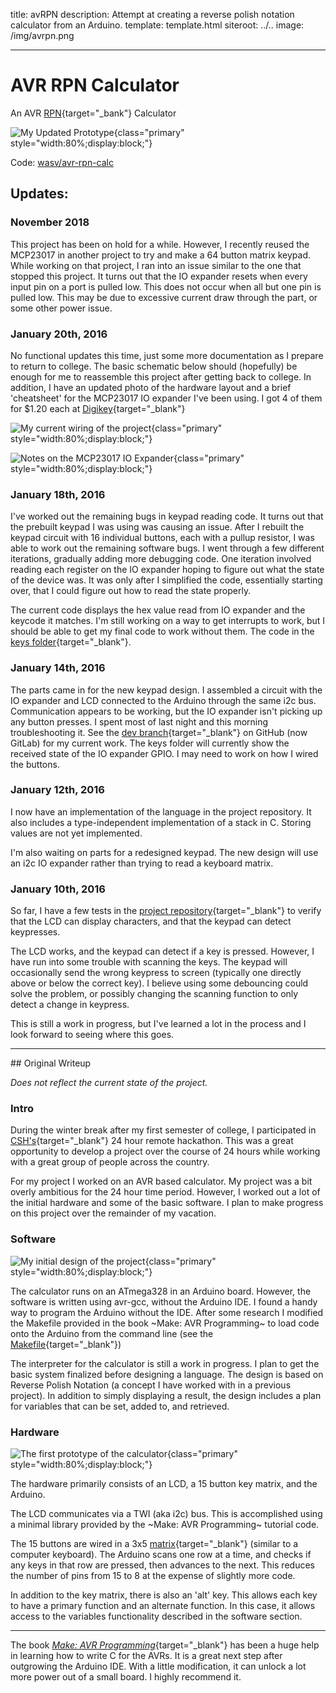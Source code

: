 title: avRPN
description: Attempt at creating a reverse polish notation calculator from an Arduino.
template: template.html
siteroot: ../..
image: /img/avrpn.png

---

# AVR RPN Calculator
An AVR [RPN](https://en.wikipedia.org/wiki/Reverse_Polish_notation){target="\_bank"} Calculator

![My Updated Prototype](prototype-2.png){class="primary" style="width:80%;display:block;"}

<i class="fa fa-gitlab"></i> Code: <a target="_blank" href="https://gitlab.com/wasv/avr-rpn-calc">wasv/avr-rpn-calc</a>

## Updates:
### November 2018

This project has been on hold for a while. However, I recently reused the MCP23017 in another project to try and make a 64 button matrix keypad. While working on that project, I ran into an issue similar to the one that stopped this project. It turns out that the IO expander resets when every input pin on a port is pulled low. This does not occur when all but one pin is pulled low. This may be due to excessive current draw through the part, or some other power issue.

### January 20th, 2016

No functional updates this time, just some more documentation as I prepare to return to college. The basic schematic below should (hopefully) be enough for me to reassemble this project after getting back to college. In addition, I have an updated photo of the hardware layout and a brief 'cheatsheet' for the MCP23017 IO expander I've been using. I got 4 of them for $1.20 each at [Digikey](https://www.digikey.com/product-detail/en/MCP23017-E%2FSP/MCP23017-E%2FSP-ND/894272){target="_blank"}

![My current wiring of the project](wiring.png){class="primary" style="width:80%;display:block;"}

![Notes on the MCP23017 IO Expander](io-exp-notes.png){class="primary" style="width:80%;display:block;"}

### January 18th, 2016

I've worked out the remaining bugs in keypad reading code. It turns out that the prebuilt keypad I was using was causing an issue. After I rebuilt the keypad circuit with 16 individual buttons, each with a pullup resistor, I was able to work out the remaining software bugs. I went through a few different iterations, gradually adding more debugging code. One iteration involved reading each register on the IO expander hoping to figure out what the state of the device was. It was only after I simplified the code, essentially starting over, that I could figure out how to read the state properly.

The current code displays the hex value read from IO expander and the keycode it matches. I'm still working on a way to get interrupts to work, but I should be able to get my final code to work without them. The code in the [keys folder](https://gitlab.com/wasv/avr-rpn-calc/tree/master/keys){target="_blank"}.

### January 14th, 2016

The parts came in for the new keypad design. I assembled a circuit with the IO expander and LCD connected to the Arduino through the same i2c bus. Communication appears to be working, but the IO expander isn't picking up any button presses. I spent most of last night and this morning troubleshooting it. See the [dev branch](https://gitlab.com/wasv/avr-rpn-calc/tree/dev){target="_blank"} on GitHub (now GitLab) for my current work. The keys folder will currently show the received state of the IO expander GPIO. I may need to work on how I wired the buttons.

### January 12th, 2016

I now have an implementation of the language in the project repository. It also includes a type-independent implementation of a stack in C. Storing values are not yet implemented.

I'm also waiting on parts for a redesigned keypad. The new design will use an i2c IO expander rather than trying to read a keyboard matrix.

### January 10th, 2016

So far, I have a few tests in the [project repository](https://gitlab.com/wasv/avr-rpn-calc/){target="_blank"} to verify that the LCD can display characters, and that the keypad can detect keypresses.

The LCD works, and the keypad can detect if a key is pressed. However, I have run into some trouble with scanning the keys. The keypad will occasionally send the wrong keypress to screen (typically one directly above or below the correct key). I believe using some debouncing could solve the problem, or possibly changing the scanning function to only detect a change in keypress.

This is still a work in progress, but I've learned a lot in the process and I look forward to seeing where this goes.
<hr>
## Original Writeup

*Does not reflect the current state of the project.*

### Intro

During the winter break after my first semester of college, I participated in [CSH's](http://csh.rit.edu/){target="_blank"} 24 hour remote hackathon. This was a great opportunity to develop a project over the course of 24 hours while working with a great group of people across the country.

For my project I worked on an AVR based calculator. My project was a bit overly ambitious for the 24 hour time period. However, I worked out a lot of the initial hardware and some of the basic software. I plan to make progress on this project over the remainder of my vacation.

### Software

![My initial design of the project](notes.png){class="primary" style="width:80%;display:block;"}

The calculator runs on an ATmega328 in an Arduino board. However, the software is written using avr-gcc, without the Arduino IDE. I found a handy way to program the Arduino without the IDE. After some research I modified the Makefile provided in the book ~Make: AVR Programming~ to load code onto the Arduino from the command line (see the [Makefile](https://gitlab.com/wasv/avr-rpn-calc/blob/master/Makefile){target="_blank"})

The interpreter for the calculator is still a work in progress. I plan to get the basic system finalized before designing a language. The design is based on Reverse Polish Notation (a concept I have worked with in a previous project). In addition to simply displaying a result, the design includes a plan for variables that can be set, added to, and retrieved.

### Hardware
![The first prototype of the calculator](prototype.png){class="primary" style="width:80%;display:block;"}

The hardware primarily consists of an LCD, a 15 button key matrix, and the Arduino.

The LCD communicates via a TWI (aka i2c) bus. This is accomplished using a minimal library provided by the ~Make: AVR Programming~ tutorial code.

The 15 buttons are wired in a 3x5 [matrix](https://en.wikipedia.org/wiki/Keyboard_matrix_circuit){target="_blank"} (similar to a computer keyboard). The Arduino scans one row at a time, and checks if any keys in that row are pressed, then advances to the next. This reduces the number of pins from 15 to 8 at the expense of slightly more code.

In addition to the key matrix, there is also an 'alt' key. This allows each key to have a primary function and an alternate function. In this case, it allows access to the variables functionality described in the software section.

<hr>

The book [<em>Make: AVR Programming</em>](http://shop.oreilly.com/product/0636920028161.do){target="_blank"} has been a huge help in learning how to write C for the AVRs. It is a great next step after outgrowing the Arduino IDE. With a little modification, it can unlock a lot more power out of a small board. I highly recommend it.
